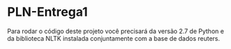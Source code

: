 # PLN-Entrega1

Para rodar o código deste projeto você precisará da versão 2.7 de Python e da biblioteca NLTK instalada conjuntamente com a base de dados reuters.
